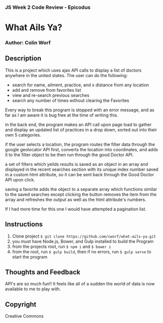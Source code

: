 ### JS Week 2 Code Review - Epicodus

# What Ails Ya?

### Author: Colin Worf

## Description

This is a project which uses ajax API calls to display a list of doctors anywhere in the united states.
The user can do the following:

- search for name, ailment, practice, and x distance from any location
- add and remove from favorites list
- view and re-search previous searches
- search any number of times without clearing the Favorites

Every way to break this program is stopped with an error message, and as far as I am aware it is bug free at the time of writing this.

in the back end, the program makes an API call upon page load to gather and display an updated list of practices in a drop down, sorted out into their own 5 categories.

if the user selects a location, the program routes the filter data through the google geolocator API first, converts the location into coordinates, and adds it to the filter object to be then run through the good Doctor API.

a set of filters which yeilds results is saved as an object in an array and displayed in the recent searches section with its unique index number saved in a custom html attribute, so it can be sent back through the Good Doctor API upon click.

saving a favorite adds the object to a separate array which functions similar to the saved searches except clicking the button removes the item from the array and refreshes the output as well as the html attribute's numbers.

If I had more time for this one I would have attempted a pagination list.

## Instructions

1. Clone project ```$ git clone https://github.com/cworf/what-ails-ya.git ```
2. you must have Node.js, Bower, and Gulp installed to build the Program
3. from the projects root, run ```$ npm i``` and ```$ bower i```
4. from the root, run ```$ gulp build```, then if no errors, run ```$ gulp serve``` to start the program

## Thoughts and Feedback

API's are so much fun!! It feels like all of a sudden the world of data is now available to me to play with.

## Copyright

Creative Commons

